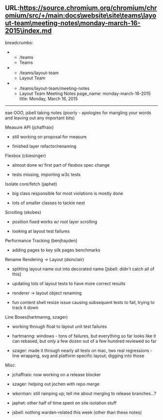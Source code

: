 URL:https://source.chromium.org/chromium/chromium/src/+/main:docs\website\site\teams\layout-team\meeting-notes\monday-march-16-2015\index.md
---
breadcrumbs:
- - /teams
  - Teams
- - /teams/layout-team
  - Layout Team
- - /teams/layout-team/meeting-notes
  - Layout Team Meeting Notes
page_name: monday-march-16-2015
title: Monday, March 16, 2015
---

eae OOO, jsbell taking notes (poorly - apologies for mangling your words and
leaving out any important bits)

Measure API (jchaffraix)

- still working on proposal for measure

- finished layer refactor/renaming

Flexbox (cbiesinger)

- almost done w/ first part of flexbox spec change

- tests missing, importing w3c tests

Isolate core/fetch (japhet)

- big class responsible for most violations is mostly done

- lots of smaller classes to tackle next

Scrolling (skobes)

- position fixed works w/ root layer scrolling

- looking at layout test failures

Performance Tracking (benjhayden)

- adding pages to key silk pages benchmarks

Rename Rendering -&gt; Layout (dsinclair)

- splitting layout name out into decorated name \[jsbell: didn't catch all of
this\]

- updating lots of layout tests to have more correct results

- renderer -&gt; layout object renaming

- fun content shell resize issue causing subsequent tests to fail, trying to
track it down

Line Boxes(hartmanng, szager)

- working through float to layout unit test failures

- hartmanng: windows - tons of failures, but everything so far looks like it can
rebased, but only a few dozen out of a few hundred reviewed so far

- szager: made it through nearly all tests on mac, two real regressions - line
wrapping, svg and platform specific layout; digging into those

Misc:

- jchaffraix: now working on a release blocker

- szager: helping out jochen with repo merge

- wkorman: still ramping up; tell me about merging to release branches...?

- japhet: other half of time spent on site isolation stuff

- jsbell: nothing warden-related this week (other than these notes)
